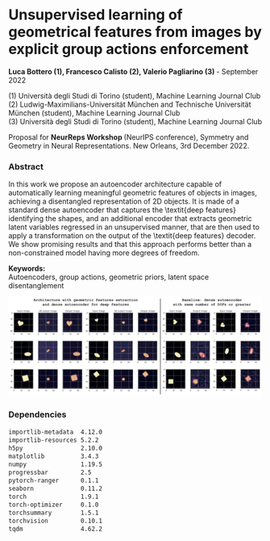 # Unsupervised learning of geometrical features from images by explicit group actions enforcement

<b> Luca Bottero (1), Francesco Calisto (2), Valerio Pagliarino (3) </b> - September 2022 <p>

(1) Università degli Studi di Torino (student), Machine Learning Journal Club <br>
(2) Ludwig-Maximilians-Universität München and Technische Universität München (student), Machine Learning Journal Club <br>
(3) Università degli Studi di Torino (student), Machine Learning Journal Club <br>
    
<p>
Proposal for <b> NeurReps Workshop </b> (NeurIPS conference), Symmetry and Geometry in Neural Representations. New Orleans, 3rd December 2022.
<p>

### Abstract
    
    
In this work we propose an autoencoder architecture capable of automatically learning meaningful geometric features of objects in images, achieving a disentangled representation of 2D objects. It is made of a standard dense autoencoder that captures the \textit{deep features} identifying the shapes, and an additional encoder that extracts geometric latent variables regressed in an unsupervised manner, that are then used to apply a transformation on the output of the \textit{deep features} decoder. We show promising results and that this approach performs better than a non-constrained model having more degrees of freedom.

<p>
    
<b> Keywords: </b> <br>
Autoencoders, group actions, geometric priors, latent space disentanglement
<p>
    
<p align="left" width="700">
  <img src="./Results/Full-architecture-final-results/composition.png" width="700">
    
    
### Dependencies
    
```
importlib-metadata  4.12.0
importlib-resources 5.2.2
h5py                2.10.0
matplotlib          3.4.3
numpy               1.19.5
progressbar         2.5
pytorch-ranger      0.1.1
seaborn             0.11.2
torch               1.9.1
torch-optimizer     0.1.0
torchsummary        1.5.1
torchvision         0.10.1
tqdm                4.62.2
```

